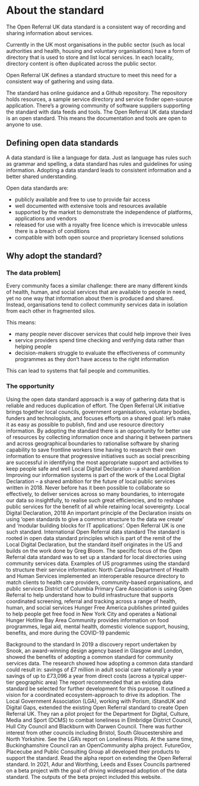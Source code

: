 # About the standard

The Open Referral UK data standard is a consistent way of recording and sharing information about services.

Currently in the UK most organisations in the public sector (such as local authorities and health, housing and voluntary organisations) have a form of directory that is used to store and list local services. In each locality, directory content is often duplicated across the public sector.

Open Referral UK defines a standard structure to meet this need for a consistent way of gathering and using data.

The standard has online guidance and a Github repository. The repository holds resources, a sample service directory and service finder open-source application. There’s a growing community of software suppliers supporting the standard with data feeds and tools.
The Open Referral UK data standard is an open standard. This means the documentation and tools are open to anyone to use.

## Defining open data standards

A data standard is like a language for data. Just as language has rules such as grammar and spelling, a data standard has rules and guidelines for using information. Adopting a data standard leads to consistent information and a better shared understanding.

Open data standards are:

- publicly available and free to use to provide fair access
- well documented with extensive tools and resources available
- supported by the market to demonstrate the independence of platforms, applications and vendors
- released for use with a royalty free licence which is irrevocable unless there is a breach of conditions
- compatible with both open source and proprietary licensed solutions

## Why adopt the standard?

### The data problem]

Every community faces a similar challenge: there are many different kinds of health, human, and social services that are available to people in need, yet no one way that information about them is produced and shared. Instead, organisations tend to collect community services data in isolation from each other in fragmented silos.

This means:
- many people never discover services that could help improve their lives
- service providers spend time checking and verifying data rather than helping people
- decision-makers struggle to evaluate the effectiveness of community programmes as they don’t have access to the right information

This can lead to systems that fail people and communities.

### The opportunity

Using the open data standard approach is a way of gathering data that is reliable and reduces duplication of effort.
The Open Referral UK initiative brings together local councils, government organisations, voluntary bodies, funders and technologists, and focuses efforts on a shared goal: let’s make it as easy as possible to publish, find and use resource directory information.
By adopting the standard there is an opportunity
for better use of resources by collecting information once and sharing it between partners and across geographical boundaries
to rationalise software by sharing capability
to save frontline workers time having to research their own information
to ensure that progressive initiatives such as social prescribing are successful in identifying the most appropriate support and activities to keep people safe and well
Local Digital Declaration – a shared ambition
Improving our information systems is part of the work of the Local Digital Declaration – a shared ambition for the future of local public services written in 2018.
Never before has it been possible to collaborate so effectively, to deliver services across so many boundaries, to interrogate our data so insightfully, to realise such great efficiencies, and to reshape public services for the benefit of all while retaining local sovereignty.
Local Digital Declaration, 2018
An important principle of the Declaration insists on using ‘open standards to give a common structure to the data we create’ and ‘modular building blocks for IT applications’. Open Referral UK is one such standard.
International Open Referral data standard
The standard is rooted in open data standard principles which is part of the remit of the Local Digital Declaration, but the standard itself originates in the US and builds on the work done by Greg Bloom. The specific focus of the Open Referral data standard was to set up a standard for local directories using community services data.
Examples of US programmes using the standard to structure their service information:
North Carolina Department of Health and Human Services implemented an interoperable resource directory to match clients to health care providers, community-based organisations, and public services
District of Columbia Primary Care Association is using Open Referral to help understand how to build infrastructure that supports coordinated screening, referral and tracking across a range of health, human, and social services
Hunger Free America publishes printed guides to help people get free food in New York City and operates a National Hunger Hotline
Bay Area Community provides information on food programmes, legal aid, mental health, domestic violence support, housing, benefits, and more during the COVID-19 pandemic

Background to the standard
In 2019 a discovery report undertaken by Snook, an award-winning design agency based in Glasgow and London, showed the benefits of adopting a common standard for community services data. The research showed how adopting a common data standard could result in:
savings of £7 million in adult social care nationally a year
savings of up to £73,096 a year from direct costs (across a typical upper-tier geographic area)
The report recommended that an existing data standard be selected for further development for this purpose. It outlined a vision for a coordinated ecosystem-approach to drive its adoption.
The Local Government Association (LGA), working with Porism, iStandUK and Digital Gaps, extended the existing Open Referral standard to create Open Referral UK. They ran a pilot project for the Department for Digital, Culture, Media and Sport (DCMS) to combat loneliness in Elmbridge District Council, Hull City Council and Blackburn with Darwen Council. There was further interest from other councils including Bristol, South Gloucestershire and North Yorkshire. See the LGA’s report on Loneliness Pilots.
At the same time, Buckinghamshire Council ran an OpenCommunity alpha project. FutureGov, Placecube and Public Consulting Group all developed their products to support the standard. Read the alpha report on extending the Open Referral standard.
In 2021, Adur and Worthing, Leeds and Essex Councils partnered on a beta project with the goal of driving widespread adoption of the data standard. The outputs of the beta project included this website.
